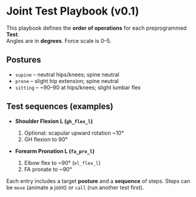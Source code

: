 # Joint Test Playbook (v0.1)

This playbook defines the **order of operations** for each preprogrammed **Test**.  
Angles are in **degrees**. Force scale is 0–5.

## Postures
- `supine` – neutral hips/knees; spine neutral
- `prone` – slight hip extension; spine neutral
- `sitting` – ~90–90 at hips/knees; slight lumbar flex

## Test sequences (examples)
- **Shoulder Flexion L (`gh_flex_l`)**
  1. Optional: scapular upward rotation ~10°
  2. GH flexion to 90°

- **Forearm Pronation L (`fa_pro_l`)**
  1. Elbow flex to ~90° (`el_flex_l`)
  2. FA pronate to ~90°

Each entry includes a target **posture** and a **sequence** of steps. Steps can be `move` (animate a joint) or `call` (run another test first).
